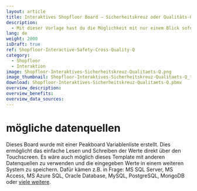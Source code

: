 ```yaml
---
layout: article
title: Interaktives Shopfloor Board – Sicherheitskreuz oder Qualitäts-Q mit einer Berührung anpassen
description: 
  - Mit dieser Vorlage hast du die Möglichkeit mit nur einem Blick sofort die Übersicht über Sicherheit und Qualität zu bekommen. Das ganze funktioniert mit einer sogenannten TileView und ermöglicht dem Nutzer mit Hilfe eines Touchscreens oder einer Maus jede einzelne Kacheln anzutippen. Im Anschluss kann er den Wert anpassen und das ganze Speichern. So erhalten Führungskräfte und Mitarbeiter immer direkt auf dem Shopfloor eine Übersicht über Arbeitssicherheit und Qualitätsentwicklung.
lang: de
weight: 2000
isDraft: true
ref: Shopfloor-Interactive-Safety-Cross-Quality-Q
category:
  - Shopfloor
  - Interaktion
image: Shopfloor-Interaktives-Sicherheitskreuz-Qualitaets-Q.png
image_thumbnail: Shopfloor-Interaktives-Sicherheitskreuz-Qualitaets-Q_thumbnail.png
download: Shopfloor-Interaktives-Sicherheitskreuz-Qualitaets-Q.pbmx
overview_description:
overview_benefits:
overview_data_sources:
---
```


# mögliche datenquellen

Dieses Board wurde mit einer Peakboard Variablenliste erstellt. Dies ermöglicht das einfache Lesen und Schreiben der Werte direkt über den Touchscreen. Es wäre auch möglich dieses Template mit anderen Datenquellen zu verwenden und die eingegeben Werte in einem weiteren System zu speichern. Dafür kämen z.B. in Frage: MS SQL Server, MS Access, MS Azure SQL, Oracle Database, MySQL, PostgreSQL, MongoDB oder [viele weitere](https://peakboard.com/datenanbindungen/).